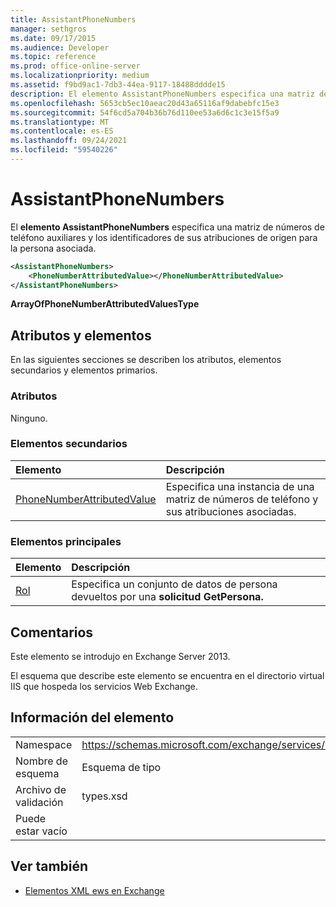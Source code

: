 ```yaml
---
title: AssistantPhoneNumbers
manager: sethgros
ms.date: 09/17/2015
ms.audience: Developer
ms.topic: reference
ms.prod: office-online-server
ms.localizationpriority: medium
ms.assetid: f9bd9ac1-7db3-44ea-9117-18488dddde15
description: El elemento AssistantPhoneNumbers especifica una matriz de números de teléfono auxiliares y los identificadores de sus atribuciones de origen para la persona asociada.
ms.openlocfilehash: 5653cb5ec10aeac20d43a65116af9dabebfc15e3
ms.sourcegitcommit: 54f6cd5a704b36b76d110ee53a6d6c1c3e15f5a9
ms.translationtype: MT
ms.contentlocale: es-ES
ms.lasthandoff: 09/24/2021
ms.locfileid: "59540226"
---
```

# <a name="assistantphonenumbers"></a>AssistantPhoneNumbers

El **elemento AssistantPhoneNumbers** especifica una matriz de números de teléfono auxiliares y los identificadores de sus atribuciones de origen para la persona asociada. 
  
```XML
<AssistantPhoneNumbers>
    <PhoneNumberAttributedValue></PhoneNumberAttributedValue>
</AssistantPhoneNumbers>
```

 **ArrayOfPhoneNumberAttributedValuesType**
## <a name="attributes-and-elements"></a>Atributos y elementos

En las siguientes secciones se describen los atributos, elementos secundarios y elementos primarios.
  
### <a name="attributes"></a>Atributos

Ninguno.
  
### <a name="child-elements"></a>Elementos secundarios

|**Elemento**|**Descripción**|
|:-----|:-----|
|[PhoneNumberAttributedValue](phonenumberattributedvalue.md) <br/> |Especifica una instancia de una matriz de números de teléfono y sus atribuciones asociadas.  <br/> |
   
### <a name="parent-elements"></a>Elementos principales

|**Elemento**|**Descripción**|
|:-----|:-----|
|[Rol](persona.md) <br/> |Especifica un conjunto de datos de persona devueltos por una **solicitud GetPersona.**  <br/> |
   
## <a name="remarks"></a>Comentarios

Este elemento se introdujo en Exchange Server 2013.
  
El esquema que describe este elemento se encuentra en el directorio virtual IIS que hospeda los servicios Web Exchange.
  
## <a name="element-information"></a>Información del elemento

|||
|:-----|:-----|
|Namespace  <br/> |https://schemas.microsoft.com/exchange/services/2006/types  <br/> |
|Nombre de esquema  <br/> |Esquema de tipo  <br/> |
|Archivo de validación  <br/> |types.xsd  <br/> |
|Puede estar vacío  <br/> ||
   
## <a name="see-also"></a>Ver también

- [Elementos XML ews en Exchange](ews-xml-elements-in-exchange.md)


